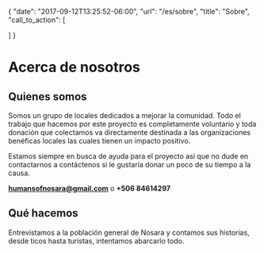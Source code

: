 {
  "date": "2017-09-12T13:25:52-06:00",
  "url": "/es/sobre",
  "title": "Sobre",
  "call_to_action": [

  ]
}
# Acerca de nosotros
      

## Quienes somos
      

Somos un grupo de locales dedicados a mejorar la comunidad. Todo el trabajo que hacemos por este proyecto es completamente voluntario y toda donación que colectamos va directamente destinada a las organizaciones benéficas locales las cuales tienen un impacto positivo. 
      

Estamos siempre en busca de ayuda para el proyecto así que no dude en contactarnos a contáctenos si le gustaría donar un poco de su tiempo a la causa.

**humansofnosara@gmail.com** o **+506 84614297**
      

## Qué hacemos
      

Entrevistamos a la población general de Nosara y contamos sus historias, desde ticos hasta turistas, intentamos abarcarlo todo.